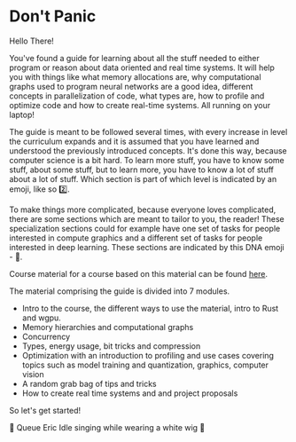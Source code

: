 # Don't Panic
Hello There!

You've found a guide for learning about all the stuff needed to either program or reason about data oriented
and real time systems. It will help you with things like what memory allocations are, why computational graphs
used to program neural networks are a good idea, different concepts in parallelization of code, what types are,
how to profile and optimize code and how to create real-time systems. All running on your laptop!

The guide is meant to be followed several times, with every increase in level the curriculum expands and it is
assumed that you have learned and understood the previously introduced concepts. It's done this way, because
computer science is a bit hard. To learn more stuff, you have to know some stuff, about some stuff, but to learn
more, you have to know a lot of stuff about a lot of stuff.
Which section is part of which level is indicated by an emoji, like so 2️⃣.

To make things more complicated, because everyone loves complicated, there are some sections which are meant to
tailor to you, the reader! These specialization sections could for example have one set of tasks for people
interested in compute graphics and a different set of tasks for people interested in deep learning.
These sections are indicated by this DNA emoji - 🧬.

Course material for a course based on this material can be found
[here](https://absorensen.github.io/real-time-visual-and-machine-learning-systems/).

The material comprising the guide is divided into 7 modules.

* Intro to the course, the different ways to use the material, intro to Rust and wgpu.
* Memory hierarchies and computational graphs
* Concurrency
* Types, energy usage, bit tricks and compression
* Optimization with an introduction to profiling and use cases covering topics such as model
training and quantization, graphics, computer vision
* A random grab bag of tips and tricks
* How to create real time systems and and project proposals

So let's get started!

🌌 Queue Eric Idle singing while wearing a white wig 🌌
